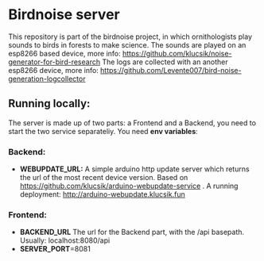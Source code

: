 # Birdnoise server
This repository is part of the birdnoise project, in which ornithologists play sounds to birds in forests to make science.
The sounds are played on an esp8266 based device, more info: https://github.com/klucsik/noise-generator-for-bird-research
The logs are collected with an another esp8266 device, more info: https://github.com/Levente007/bird-noise-generation-logcollector

## Running locally:
The server is made up of two parts: a Frontend and a Backend, you need to start the two service separateliy.
You need **env variables**:
### Backend: 
 * **WEBUPDATE_URL:**
A simple arduino http update server which returns the url of the  most recent device version.
 Based on   https://github.com/klucsik/arduino-webupdate-service .
 A running deployment: http://arduino-webupdate.klucsik.fun
### Frontend: 
* **BACKEND_URL**
The url for the Backend part, with the /api basepath. Usually: localhost:8080/api
* **SERVER_PORT**=8081

